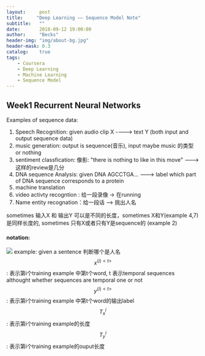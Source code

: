```yaml
---
layout:     post
title:     "Deep Learning —— Sequence Model Note"
subtitle:   ""
date:       2018-09-12 19:00:00
author:     "Becks"
header-img: "img/about-bg.jpg"
header-mask: 0.3
catalog:    true
tags:
    - Coursera
    - Deep Learning
	- Machine Learning
    - Sequence Model
---
```


## Week1 Recurrent Neural Networks
Examples of sequence data:
                
1. Speech Recognition: given audio clip X ----> text Y (both input and output sequence data)
2.  music generation:  output is sequence(音乐), input maybe music 的类型 or nothing
3. sentiment classfication: 像影: "there is nothing to like in this move" ---> 这样的review是几分
4. DNA sequence Analysis:  given DNA AGCCTGA... ---> label which part of DNA sequence corresponds to a protein
5. machine translation
6. video activty recogntion : 给一段录像 -> 在running
7. Name entity recognation：给一段话 --> 挑出人名


sometimes 输入X 和 输出Y 可以是不同的长度，sometimes X和Y(example 4,7)是同样长度的, sometimes 只有X或者只有Y是sequence的 (example 2)

#### notation: 
[![](https://raw.githubusercontent.com/beckswu/beckswu.github.io/master/img/post/Deep%20Learning%20-%20Sequence%20Model%20note/week1pic1.png)](https://raw.githubusercontent.com/beckswu/beckswu.github.io/master/img/post/Deep%20Learning%20-%20Sequence%20Model%20note/week1pic1.png)
example: given a sentence 判断哪个是人名
$$x^{({i})<{t}>}$$:  表示第i个training example 中第t个word, t 表示temporal sequences althought whether sequences are temporal one or not
$$y^{({i})<{t}>}$$:  表示第i个training example 中第t个word的输出label
$$T_x^{i}$$:  表示第i个training example的长度
$$T_y^{i}$$:  表示第i个training example的ouput长度




